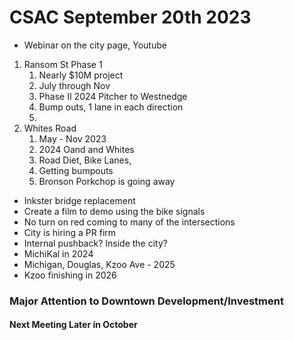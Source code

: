 # CSAC September 20th 2023
- Webinar on the city page, Youtube
1. Ransom St Phase 1
    1. Nearly $10M project
    2. July through Nov
    3. Phase II 2024 Pitcher to Westnedge
    4. Bump outs, 1 lane in each direction
    5. 
2. Whites Road
    1. May - Nov 2023
    2. 2024 Oand and Whites
    3. Road Diet, Bike Lanes, 
    4. Getting bumpouts
    5. Bronson Porkchop is going away

- Inkster bridge replacement
- Create a film to demo using the bike signals
- No turn on red coming to many of the intersections
- City is hiring a PR firm
- Internal pushback? Inside the city?
- MichiKal in 2024
- Michigan, Douglas, Kzoo Ave - 2025
- Kzoo finishing in 2026

### Major Attention to Downtown Development/Investment

#### Next Meeting Later in October


